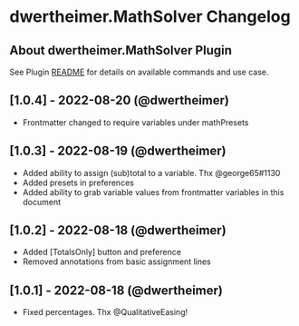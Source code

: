 # dwertheimer.MathSolver Changelog

## About dwertheimer.MathSolver Plugin

See Plugin [README](https://github.com/NotePlan/plugins/blob/main/dwertheimer.MathSolver/README.md) for details on available commands and use case.

## [1.0.4] - 2022-08-20 (@dwertheimer)
- Frontmatter changed to require variables under mathPresets

## [1.0.3] - 2022-08-19 (@dwertheimer)
- Added ability to assign (sub)total to a variable. Thx @george65#1130
- Added presets in preferences
- Added ability to grab variable values from frontmatter variables in this document

## [1.0.2] - 2022-08-18 (@dwertheimer)
- Added [TotalsOnly] button and preference
- Removed annotations from basic assignment lines

## [1.0.1] - 2022-08-18 (@dwertheimer)
- Fixed percentages. Thx @QualitativeEasing!
